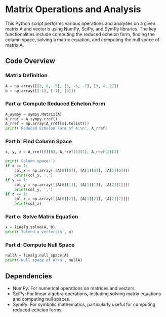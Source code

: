 # Matrix Operations and Analysis

This Python script performs various operations and analyses on a given matrix A and vector b using NumPy, SciPy, and SymPy libraries. The key functionalities include computing the reduced echelon form, finding the column space, solving a matrix equation, and computing the null space of matrix A.

## Code Overview

### Matrix Definition

```python
A = np.array([[3, 8, -5], [3, -6, -7], [3, 4, 2]])
b = np.array([[-1], [-1], [3]])
```

### Part a: Compute Reduced Echelon Form

```python
A_sympy = sympy.Matrix(A)
A_rref = A_sympy.rref()
A_rref = np.array(A_rref[0].tolist())
print('Reduced Echelon Form of A:\n', A_rref)
```

### Part b: Find Column Space

```python
x, y, z = A_rref[0][0], A_rref[1][1], A_rref[2][2]

print('Column space:')
if x == 1:
    col_x = np.array([[A[0][0]], [A[1][0]], [A[2][0]]]) 
    print(col_x, ',') 
if y == 1:
    col_y = np.array([[A[0][1]], [A[1][1]], [A[2][1]]])
    print(col_y, ',')
if z == 1:
    col_z = np.array([[A[0][2]], [A[1][2]], [A[2][2]]]) 
    print(col_z)
```

### Part c: Solve Matrix Equation

```python
x = linalg.solve(A, b)
print('Solved x vector:\n', x)
```

### Part d: Compute Null Space

```python
nullA = linalg.null_space(A)
print('Null space of A:\n', nullA)
```

## Dependencies

- NumPy: For numerical operations on matrices and vectors.
- SciPy: For linear algebra operations, including solving matrix equations and computing null spaces.
- SymPy: For symbolic mathematics, particularly useful for computing reduced echelon forms.


